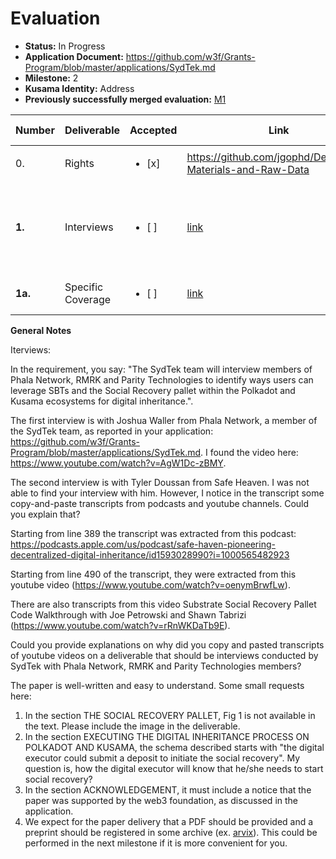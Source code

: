 # Evaluation

- **Status:** In Progress
- **Application Document:**  https://github.com/w3f/Grants-Program/blob/master/applications/SydTek.md
- **Milestone:** 2
- **Kusama Identity:** Address
- **Previously successfully merged evaluation:** [M1](https://github.com/w3f/Grant-Milestone-Delivery/blob/master/evaluations/sydtek_1_semuelle.md)

| Number | Deliverable | Accepted | Link | Evaluation Notes |
| ------ | ----------- | -------- | ---- |----------------- |
|      0. | Rights  |<ul><li>[x] </li></ul>|https://github.com/jgophd/Developed-Materials-and-Raw-Data | |
|  **1.** | Interviews |<ul><li>[ ] </li></ul>| [link](https://github.com/jgophd/Developed-Materials-and-Raw-Data/blob/main/Interview%20Transcripts%20Transcribed%20by%20Otter.ai)  | One interview, other transcripts extracted from youtube |
| **1a.** | Specific Coverage |<ul><li>[ ] </li></ul>| [link](https://github.com/jgophd/Developed-Materials-and-Raw-Data/blob/main/Digital%20Inheritance%20in%20Web3:%20A%20Case%20Study%20of%20Soulbound%20Tokens%20and%20the%20Social%20Recovery%20Pallet%20within%20the%20Polkadot%20and%20Kusama%20Ecosystems) | Some changes requested |

**General Notes**


Iterviews:

In the requirement, you say: "The SydTek team will interview members of Phala Network, RMRK and Parity Technologies to identify ways users can leverage SBTs and the Social Recovery pallet within the Polkadot and Kusama ecosystems for digital inheritance.".

The first interview is with Joshua Waller from Phala Network, a member of the SydTek team, as reported in your application: https://github.com/w3f/Grants-Program/blob/master/applications/SydTek.md. I found the video here: https://www.youtube.com/watch?v=AgW1Dc-zBMY.


The second interview is with Tyler Doussan from Safe Heaven. I was not able to find your interview with him. However, I notice in the transcript some copy-and-paste transcripts from podcasts and youtube channels. Could you explain that?

Starting from line 389 the transcript was extracted from this podcast: https://podcasts.apple.com/us/podcast/safe-haven-pioneering-decentralized-digital-inheritance/id1593028990?i=1000565482923


Starting from line 490 of the transcript, they were extracted from this youtube video (https://www.youtube.com/watch?v=oenymBrwfLw).


There are also transcripts from this video Substrate Social Recovery Pallet Code Walkthrough with Joe Petrowski and Shawn Tabrizi (https://www.youtube.com/watch?v=rRnWKDaTb9E).


Could you provide explanations on why did you copy and pasted transcripts of youtube videos on a deliverable that should be interviews conducted by SydTek with Phala Network, RMRK and Parity Technologies members?

The paper is well-written and easy to understand. Some small requests here:

1. In the section THE SOCIAL RECOVERY PALLET, Fig 1 is not available in the text. Please include the image in the deliverable.
2. In the section EXECUTING THE DIGITAL INHERITANCE PROCESS ON POLKADOT AND KUSAMA, the schema described starts with "the digital executor could submit a deposit to initiate the social recovery". My question is, how the digital executor will know that he/she needs to start social recovery?
3. In the section ACKNOWLEDGEMENT, it must include a notice that the paper was supported by the web3 foundation, as discussed in the application. 
4. We expect for the paper delivery that a PDF should be provided and a preprint should be registered in some archive (ex. [arvix](https://arxiv.org/)). This could be performed in the next milestone if it is more convenient for you.

